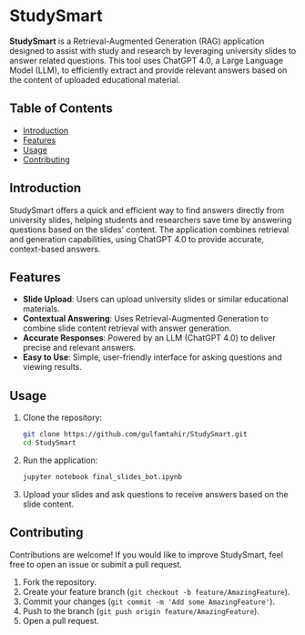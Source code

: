 # StudySmart

**StudySmart** is a Retrieval-Augmented Generation (RAG) application designed to assist with study and research by leveraging university slides to answer related questions. This tool uses ChatGPT 4.0, a Large Language Model (LLM), to efficiently extract and provide relevant answers based on the content of uploaded educational material.

## Table of Contents
- [Introduction](#introduction)
- [Features](#features)
- [Usage](#usage)
- [Contributing](#contributing)

## Introduction
StudySmart offers a quick and efficient way to find answers directly from university slides, helping students and researchers save time by answering questions based on the slides' content. The application combines retrieval and generation capabilities, using ChatGPT 4.0 to provide accurate, context-based answers.

## Features
- **Slide Upload**: Users can upload university slides or similar educational materials.
- **Contextual Answering**: Uses Retrieval-Augmented Generation to combine slide content retrieval with answer generation.
- **Accurate Responses**: Powered by an LLM (ChatGPT 4.0) to deliver precise and relevant answers.
- **Easy to Use**: Simple, user-friendly interface for asking questions and viewing results.

## Usage

1. Clone the repository:

    ```bash
    git clone https://github.com/gulfamtahir/StudySmart.git
    cd StudySmart
    ```

2. Run the application:

    ```bash
    jupyter notebook final_slides_bot.ipynb
    ```

3. Upload your slides and ask questions to receive answers based on the slide content.

## Contributing
Contributions are welcome! If you would like to improve StudySmart, feel free to open an issue or submit a pull request.

1. Fork the repository.
2. Create your feature branch (`git checkout -b feature/AmazingFeature`).
3. Commit your changes (`git commit -m 'Add some AmazingFeature'`).
4. Push to the branch (`git push origin feature/AmazingFeature`).
5. Open a pull request.
